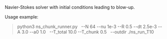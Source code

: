 Navier-Stokes solver with initial conditions leading to blow-up.

Usage example: 

> python3 ns_chunk_runner.py   --N 64 --nu 1e-3 --R 0.5 --dt 2.5e-3 --A 3.0 --a0 1.0   --T_total 10.0 --T_chunk 0.5   --outdir ./ns_run_T10
